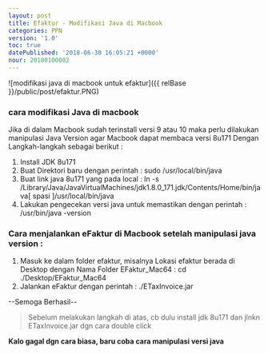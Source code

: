 ```yaml
---
layout: post
title: Efaktur - Modifikasi Java di Macbook
categories: PPN
version: '1.0'
toc: true
datePublished: '2018-06-30 16:05:21 +0000'
nour: 20180100002
---
```

![modifikasi java di macbook untuk efaktur]({{ relBase }}/public/post/efaktur.PNG)
### cara modifikasi Java di macbook

Jika di dalam Macbook sudah terinstall versi 9 atau 10 maka perlu dilakukan manipulasi Java Version agar Macbook dapat membaca versi 8u171
Dengan Langkah-langkah sebagai berikut :
1. Install JDK 8u171
2. Buat Direktori baru dengan perintah : sudo /usr/local/bin/java
3. Buat link java 8u171 yang pada local : ln -s /Library/Java/JavaVirtualMachines/jdk1.8.0_171.jdk/Contents/Home/bin/java[ spasi ]/usr/local/bin/java
4. Lakukan pengecekan versi java untuk memastikan dengan perintah : /usr/bin/java -version

### Cara menjalankan eFaktur di Macbook setelah manipulasi java version :
1. Masuk ke dalam folder efaktur, misalnya Lokasi efaktur berada di Desktop dengan Nama Folder EFaktur_Mac64 : cd ./Desktop/EFaktur_Mac64
2. Jalankan eFaktur dengan perintah : ./ETaxInvoice.jar 

--Semoga Berhasil--

> Sebelum melakukan langkah di atas, cb dulu install jdk 8u171 dan jlnkn ETaxInvoice.jar dgn cara double click

**Kalo gagal dgn cara biasa, baru coba cara manipulasi versi java**
